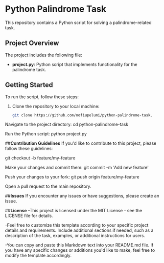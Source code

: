 # Python Palindrome Task

This repository contains a Python script for solving a palindrome-related task.

## Project Overview

The project includes the following file:

- **project.py**: Python script that implements functionality for the palindrome task.

## Getting Started

To run the script, follow these steps:

1. Clone the repository to your local machine:
   ```bash
   git clone https://github.com/nofiupelumi/python-palindrome-task.
   
Navigate to the project directory:
cd python-palindrome-task

Run the Python script:
python project.py


##**Contribution Guidelines**
If you'd like to contribute to this project, please follow these guidelines:

git checkout -b feature/my-feature

Make your changes and commit them:
git commit -m 'Add new feature'

Push your changes to your fork:
git push origin feature/my-feature

Open a pull request to the main repository.

##**Issues**
If you encounter any issues or have suggestions, please create an issue.

##**License**
-This project is licensed under the MIT License - see the LICENSE file for details.

-Feel free to customize this template according to your specific project details and requirements. Include additional sections if needed, such as a description of the task, examples, or additional instructions for users.


-You can copy and paste this Markdown text into your README.md file. If you have any specific changes or additions you'd like to make, feel free to modify the template accordingly.



